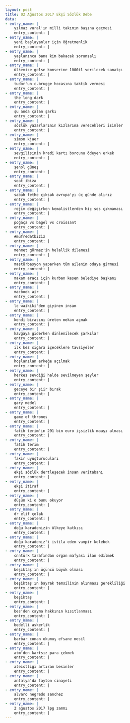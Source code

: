 ```yaml
---
layout: post
title: 02 Ağustos 2017 Ekşi Sözlük Debe
data:
- entry_name: |
    yılmaz vural'ın milli takımın başına geçmesi
    entry_content: |
- entry_name: |
    yeni başlayanlar için öğretmenlik
    entry_content: |
- entry_name: |
    yaşlanınca bana kim bakacak sorunsalı
    entry_content: |
- entry_name: |
    ülkemize gelse konserine 1000tl verilecek sanatçı
    entry_content: |
- entry_name: |
    tudor'un c.brugge hocasına taktik vermesi
    entry_content: |
- entry_name: |
    the long dark
    entry_content: |
- entry_name: |
    şu anda çalan şarkı
    entry_content: |
- entry_name: |
    sözlük yazarlarının kızlarına verecekleri isimler
    entry_content: |
- entry_name: |
    simon kjaer
    entry_content: |
- entry_name: |
    sevgilisinin kredi kartı borcunu ödeyen erkek
    entry_content: |
- entry_name: |
    şenol güneş
    entry_content: |
- entry_name: |
    seat ibiza
    entry_content: |
- entry_name: |
    sabah fethe çıksak avrupa'yı üç günde alırız
    entry_content: |
- entry_name: |
    rejim değişirken kemalistlerden hiç ses çıkmaması
    entry_content: |
- entry_name: |
    poğaça vs bagel vs croissant
    entry_content: |
- entry_name: |
    #müfredatbiziz
    entry_content: |
- entry_name: |
    mehmet görmez'in helallik dilemesi
    entry_content: |
- entry_name: |
    mastürbasyon yaparken tüm ailenin odaya girmesi
    entry_content: |
- entry_name: |
    makam aracı için kurban kesen belediye başkanı
    entry_content: |
- entry_name: |
    macbook air
    entry_content: |
- entry_name: |
    lc waikiki'den giyinen insan
    entry_content: |
- entry_name: |
    kendi birasını üreten mekan açmak
    entry_content: |
- entry_name: |
    kavgaya giderken dinlenilecek şarkılar
    entry_content: |
- entry_name: |
    ilk kez sigara içeceklere tavsiyeler
    entry_content: |
- entry_name: |
    hoşlanılan erkeğe açılmak
    entry_content: |
- entry_name: |
    herkes sevdiği halde sevilmeyen şeyler
    entry_content: |
- entry_name: |
    geceye bir şiir bırak
    entry_content: |
- entry_name: |
    gary medel
    entry_content: |
- entry_name: |
    game of thrones
    entry_content: |
- entry_name: |
    fatih terim'in 291 bin euro işsizlik maaşı alması
    entry_content: |
- entry_name: |
    fatih terim
    entry_content: |
- entry_name: |
    fakir uyuşturucuları
    entry_content: |
- entry_name: |
    ekşi sözlük dertleşecek insan veritabanı
    entry_content: |
- entry_name: |
    ekşi itiraf
    entry_content: |
- entry_name: |
    düşün ki o bunu okuyor
    entry_content: |
- entry_name: |
    dr elif çolak
    entry_content: |
- entry_name: |
    doğu karadenizin ülkeye katkısı
    entry_content: |
- entry_name: |
    doğu karadeniz'i istila eden vampir kelebek
    entry_content: |
- entry_name: |
    cnntürk tarafından organ mafyası ilan edilmek
    entry_content: |
- entry_name: |
    beşiktaş'ın üçüncü büyük olması
    entry_content: |
- entry_name: |
    beşiktaş'ın bayrak temsilinin alınması gerekliliği
    entry_content: |
- entry_name: |
    beşiktaş
    entry_content: |
- entry_name: |
    bes'den cayma hakkının kısıtlanması
    entry_content: |
- entry_name: |
    bedelli askerlik
    entry_content: |
- entry_name: |
    barbar conan okumuş efsane nesil
    entry_content: |
- entry_name: |
    atm'den kartsız para çekmek
    entry_content: |
- entry_name: |
    ateistliği artıran besinler
    entry_content: |
- entry_name: |
    antalya'da fayton cinayeti
    entry_content: |
- entry_name: |
    alvaro negredo sanchez
    entry_content: |
- entry_name: |
    2 ağustos 2017 lpg zammı
    entry_content: |
---
```

